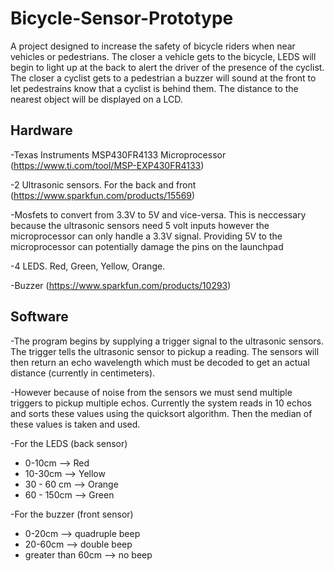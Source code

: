 # Bicycle-Sensor-Prototype

A project designed to increase the safety of bicycle riders when near vehicles or pedestrians. The closer a vehicle gets to the bicycle, LEDS will begin to light up at the back to alert the driver of the presence of the cyclist. The closer a cyclist gets to a pedestrian a buzzer will sound at the front to let pedestrains know that a cyclist is behind them. The distance to the nearest object will be displayed on a LCD.

## Hardware
-Texas Instruments MSP430FR4133 Microprocessor (https://www.ti.com/tool/MSP-EXP430FR4133)

-2 Ultrasonic sensors. For the back and front (https://www.sparkfun.com/products/15569)

-Mosfets to convert from 3.3V to 5V and vice-versa. This is neccessary because the ultrasonic sensors need 5 volt inputs however the microprocessor can only handle a 3.3V signal. Providing 5V to the microprocessor can potentially damage the pins on the launchpad

-4 LEDS. Red, Green, Yellow, Orange.

-Buzzer (https://www.sparkfun.com/products/10293)

## Software

-The program begins by supplying a trigger signal to the ultrasonic sensors. The trigger tells the ultrasonic sensor to pickup a reading. The sensors will then return an echo wavelength which must be decoded to get an actual distance (currently in centimeters). 

-However because of noise from the sensors we must send multiple triggers to pickup multiple echos. Currently the system reads in 10 echos and sorts these values using the quicksort algorithm. Then the median of these values is taken and used.

-For the LEDS (back sensor)
  - 0-10cm --> Red
  - 10-30cm --> Yellow
  - 30 - 60 cm --> Orange
  - 60 - 150cm --> Green

-For the buzzer (front sensor)
  - 0-20cm --> quadruple beep
  - 20-60cm --> double beep
  - greater than 60cm --> no beep

